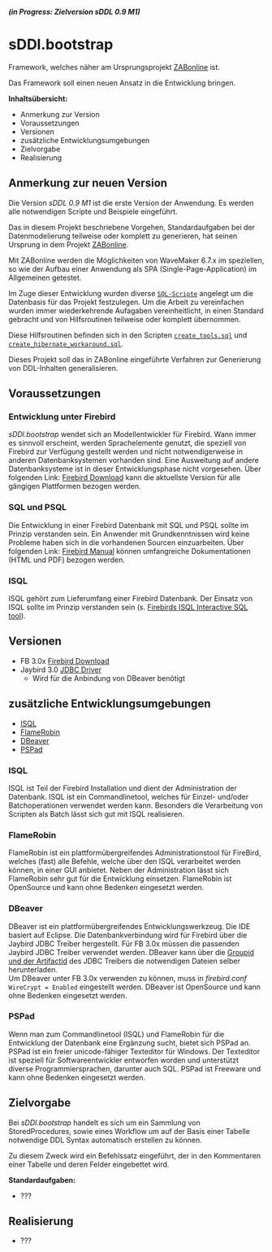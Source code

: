 ***(in Progress: Zielversion sDDL 0.9 M1)***

sDDl.bootstrap
==============

Framework, welches näher am Ursprungsprojekt [ZABonline](https://github.com/AlfredGerke/ZABonline "ZABonline - Einarbeitung in die Entwicklung von Web-Anwendugen mit WaveMaker") ist.

Das Framework soll einen neuen Ansatz in die Entwicklung bringen.

**Inhaltsübersicht:**

- Anmerkung zur Version
- Voraussetzungen
- Versionen
- zusätzliche Entwicklungsumgebungen
- Zielvorgabe 
- Realisierung

Anmerkung zur neuen Version
---------------------------

Die Version *sDDL 0.9 M1* ist die erste Version der Anwendung.
Es werden alle notwendigen Scripte und Beispiele eingeführt. 

Das in diesem Projekt beschriebene Vorgehen, Standardaufgaben bei der Datenmodelierung
teilweise oder komplett zu generieren, hat seinen Ursprung in dem Projekt [ZABonline](https://github.com/AlfredGerke/ZABonline "ZABonline - Einarbeitung in die Entwicklung von Web-Anwendugen mit WaveMaker").

Mit ZABonline werden die Möglichkeiten von WaveMaker 6.7.x im speziellen, so wie der Aufbau einer Anwendung als SPA (Single-Page-Application) im Allgemeinen getestet. 

Im Zuge dieser Entwicklung wurden diverse [`SQL-Scripte`](https://github.com/AlfredGerke/ZABonline/tree/master/source/script/script "SQL-Scripte vom ZABonline") angelegt um die Datenbasis für das Projekt festzulegen.
Um die Arbeit zu vereinfachen wurden immer wiederkehrende Aufagaben vereinheitlicht, in einen Standard gebracht und von Hilfsroutinen teilweise oder komplett übernommen.

Diese Hilfsroutinen befinden sich in den Scripten [`create_tools.sql`](https://github.com/AlfredGerke/ZABonline/blob/master/source/script/script/create_tools.sql "create_tools.sql") und [`create_hibernate_workaround.sql`](https://github.com/AlfredGerke/ZABonline/blob/master/source/script/script/create_hibernate_workaround.sql "create_hibernate_workaround.sql"). 

Dieses Projekt soll das in ZABonline eingeführte Verfahren zur Generierung von DDL-Inhalten generalisieren.

Voraussetzungen
---------------

### Entwicklung unter Firebird
*sDDl.bootstrap* wendet sich an Modellentwickler für Firebird. 
Wann immer es sinnvoll erscheint, werden Sprachelemente genutzt, die speziell von Firebird zur Verfügung gestellt 
werden und nicht notwendigerweise in anderen Datenbanksystemen vorhanden sind.
Eine Ausweitung auf andere Datenbanksysteme ist in dieser Entwicklungsphase nicht
vorgesehen. Über folgenden Link: [Firebird Download](https://firebirdsql.org/en/firebird-3-0/ "Firebird Download")
kann die aktuellste Version für alle gängigen Plattformen bezogen werden. 

### SQL und PSQL   
Die Entwicklung in einer Firebird Datenbank mit SQL und PSQL sollte im Prinzip 
verstanden sein. Ein Anwender mit Grundkenntnissen wird keine Probleme haben sich
in die vorhandenen Sourcen einzuarbeiten. Über folgenden Link: [Firebird Manual](http://www.firebirdsql.org/en/reference-manuals/ "Firebird Manual")
können umfangreiche Dokumentationen (HTML und PDF) bezogen werden.  

### ISQL
ISQL gehört zum Lieferumfang einer Firebird Datenbank. Der Einsatz von ISQL sollte
im Prinzip verstanden sein (s. [Firebirds ISQL Interactive SQL tool](http://www.firebirdsql.org/file/documentation/reference_manuals/user_manuals/html/isql.html "Firebirds ISQL Interactive SQL tool")).
                          

Versionen
---------

* FB 3.0x [Firebird Download](https://firebirdsql.org/en/firebird-3-0/ "Firebird Download")
* Jaybird 3.0 [JDBC Driver](https://firebirdsql.org/en/jdbc-driver/ "JDBC Driver")
    - Wird für die Anbindung von DBeaver benötigt 


zusätzliche Entwicklungsumgebungen
----------------------------------

* [ISQL](http://www.firebirdsql.org/manual/isql-interactive.html "ISQL-Commandlinetool")
* [FlameRobin](http://www.flamerobin.org/ "GUI für Datenbankentwurf/-entwicklung")
* [DBeaver](http://dbeaver.jkiss.org/ "Universial SQL Client")
* [PSPad](http://www.pspad.com/de/ "PSPad – der ultimative Editor für Softwareentwickler")  

### ISQL
ISQL ist Teil der Firebird Installation und dient der Administration der Datenbank. 
ISQL ist ein Commandlinetool, welches für Einzel- und/oder Batchoperationen verwendet werden kann.
Besonders die Verarbeitung von Scripten als Batch lässt sich gut mit ISQL realisieren.

### FlameRobin     
FlameRobin ist ein plattformübergreifendes Administrationstool für FireBird, welches (fast) alle Befehle, 
welche über den ISQL verarbeitet werden können, in einer GUI anbietet. Neben der Administration lässt sich 
FlameRobin sehr gut für die Entwicklung einsetzen. FlameRobin ist OpenSource und kann ohne
Bedenken eingesetzt werden.

### DBeaver
DBeaver ist ein plattformübergreifendes Entwicklungswerkzeug. Die IDE basiert auf Eclipse. 
Die Datenbankverbindung wird für Firebird über die Jaybird JDBC Treiber hergestellt.
Für FB 3.0x müssen die passenden Jaybird JDBC Treiber verwendet werden. DBeaver kann über die [Groupid 
und der Artifactid](https://www.firebirdsql.org/file/documentation/drivers_documentation/java/3.0.0-beta-2/release_notes.html "Groupid 
und der Artifactid") des JDBC Treibers die notwendigen Dateien selber herunterladen.  
Um DBeaver unter FB 3.0x verwenden zu können, muss in *firebird.conf* `WireCrypt = Enabled` eingestellt werden.
DBeaver ist OpenSource und kann ohne Bedenken eingesetzt werden.

### PSPad
Wenn man zum Commandlinetool (ISQL) und FlameRobin für die Entwicklung der Datenbank 
eine Ergänzung sucht, bietet sich PSPad an. PSPad ist ein freier unicode-fähiger 
Texteditor für Windows. Der Texteditor ist speziell für Softwareentwickler entworfen 
worden und unterstützt diverse Programmiersprachen, darunter auch SQL. PSPad ist 
Freeware und kann ohne Bedenken eingesetzt werden.   


Zielvorgabe
-----------

Bei *sDDl.bootstrap* handelt es sich um ein Sammlung von StoredProcedures, sowie 
eines Workflow um auf der Basis einer Tabelle notwendige DDL Syntax automatisch 
erstellen zu können.

Zu diesem Zweck wird ein Befehlssatz eingeführt, der in den Kommentaren einer Tabelle
und deren Felder eingebettet wird.

**Standardaufgaben:**

- ???

Realisierung
------------

- ???

